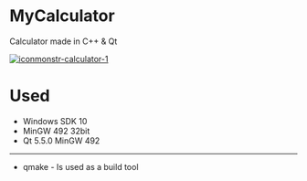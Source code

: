 # MyCalculator
Calculator made in C++ &amp; Qt

<a href="https://imgbb.com/"><img src="https://i.ibb.co/WkwRsKD/iconmonstr-calculator-1.png" alt="iconmonstr-calculator-1" border="0"></a>

# Used
 - Windows SDK 10 
 - MinGW 492 32bit 
 - Qt 5.5.0 MinGW 492

---
- qmake - Is used as a build tool
